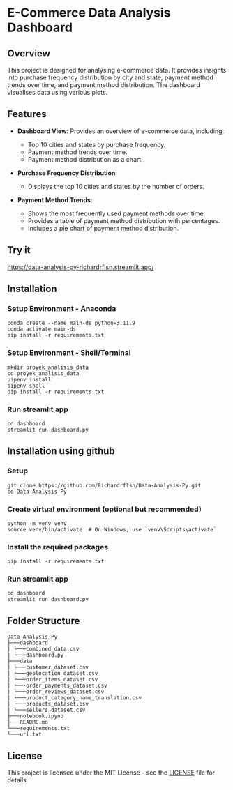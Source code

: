 # E-Commerce Data Analysis Dashboard

## Overview

This project is designed for analysing e-commerce data. It provides insights into purchase frequency distribution by city and state, payment method trends over time, and payment method distribution. The dashboard visualises data using various plots.

## Features

- **Dashboard View**: Provides an overview of e-commerce data, including:
  - Top 10 cities and states by purchase frequency.
  - Payment method trends over time.
  - Payment method distribution as a chart.

- **Purchase Frequency Distribution**: 
  - Displays the top 10 cities and states by the number of orders.

- **Payment Method Trends**: 
  - Shows the most frequently used payment methods over time.
  - Provides a table of payment method distribution with percentages.
  - Includes a pie chart of payment method distribution.

## Try it

https://data-analysis-py-richardrflsn.streamlit.app/

## Installation

### Setup Environment - Anaconda
```
conda create --name main-ds python=3.11.9
conda activate main-ds
pip install -r requirements.txt
```
### Setup Environment - Shell/Terminal
```
mkdir proyek_analisis_data
cd proyek_analisis_data
pipenv install
pipenv shell
pip install -r requirements.txt
```
### Run streamlit app
```
cd dashboard
streamlit run dashboard.py
```

## Installation using github

### Setup
```
git clone https://github.com/Richardrflsn/Data-Analysis-Py.git
cd Data-Analysis-Py
```
### Create virtual environment (optional but recommended)
```
python -m venv venv
source venv/bin/activate  # On Windows, use `venv\Scripts\activate`
```
### Install the required packages
```
pip install -r requirements.txt
```
### Run streamlit app
```
cd dashboard
streamlit run dashboard.py
```
## Folder Structure
```
Data-Analysis-Py
├───dashboard
| ├───combined_data.csv
| └───dashboard.py
├───data
| ├───customer_dataset.csv
| └───geolocation_dataset.csv
| └───order_items_dataset.csv
| └──-order_payments_dataset.csv
| └───order_reviews_dataset.csv
| └───product_category_name_translation.csv
| └───products_dataset.csv
| └───sellers_dataset.csv
├───notebook.ipynb
├───README.md
└───requirements.txt
└───url.txt
```

## License

This project is licensed under the MIT License - see the [LICENSE](LICENSE) file for details.
